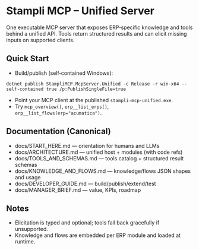 # Stampli MCP – Unified Server

One executable MCP server that exposes ERP‑specific knowledge and tools behind a unified API. Tools return structured results and can elicit missing inputs on supported clients.

## Quick Start
- Build/publish (self‑contained Windows):
```
dotnet publish StampliMCP.McpServer.Unified -c Release -r win-x64 --self-contained true /p:PublishSingleFile=true
```
- Point your MCP client at the published `stampli-mcp-unified.exe`.
- Try `mcp_overview()`, `erp__list_erps()`, `erp__list_flows(erp="acumatica")`.

## Documentation (Canonical)
- docs/START_HERE.md — orientation for humans and LLMs
- docs/ARCHITECTURE.md — unified host + modules (with code refs)
- docs/TOOLS_AND_SCHEMAS.md — tools catalog + structured result schemas
- docs/KNOWLEDGE_AND_FLOWS.md — knowledge/flows JSON shapes and usage
- docs/DEVELOPER_GUIDE.md — build/publish/extend/test
- docs/MANAGER_BRIEF.md — value, KPIs, roadmap

## Notes
- Elicitation is typed and optional; tools fall back gracefully if unsupported.
- Knowledge and flows are embedded per ERP module and loaded at runtime.
